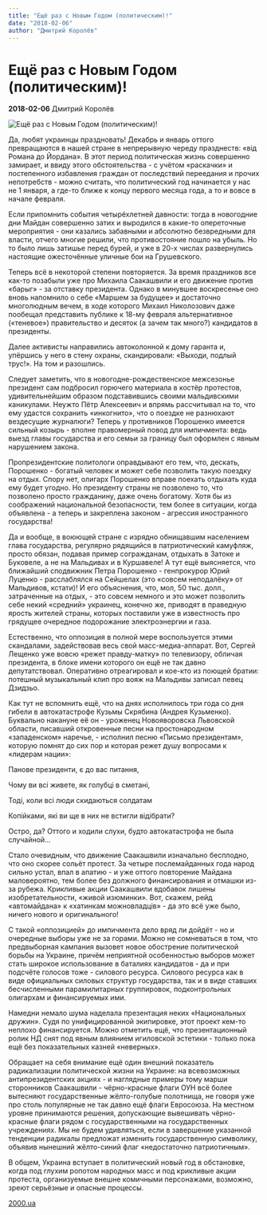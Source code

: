 ```yaml
---
title: "Ещё раз с Новым Годом (политическим)!"
date: "2018-02-06"
author: "Дмитрий Королёв"
---
```


# Ещё раз с Новым Годом (политическим)!

**2018-02-06** Дмитрий Королёв

![Ещё раз с Новым Годом (политическим)!](http://2000.ua/modules/pages/pictures/1000x1000/17149_75d4a63222ce087293d4a508e3aad9f2_969.jpg)

Да, любят украинцы праздновать! Декабрь и январь оттого превращаются в нашей стране в непрерывную череду празднеств: «від Романа до Йордана». В этот период политическая жизнь совершенно замирает, и ввиду этого обстоятельства - с учётом «раскачки» и постепенного избавления граждан от последствий переедания и прочих непотребств - можно считать, что политический год начинается у нас не 1 января, а где-то ближе к концу первого месяца года, а то и вовсе в начале февраля.

Если припомнить события четырёхлетней давности: тогда в новогодние дни Майдан совершенно затих и выродился в какие-то опереточные мероприятия - они казались забавными и абсолютно безвредными для власти, отчего многие решили, что противостояние пошло на убыль. Но то было лишь затишье перед бурей, и уже в 20-х числах развернулись настоящие ожесточённые уличные бои на Грушевского.

Теперь всё в некоторой степени повторяется. За время праздников все как-то позабыли уже про Михаила Саакашвили и его движение против «барыг» - за отставку президента. Однако в минувшее воскресенье оно вновь напомнило о себе «Маршем за будущее» и достаточно многолюдным вечем, в ходе которого Михаил Николозович даже пообещал представить публике к 18-му февраля альтернативное («теневое») правительство и десяток (а зачем так много?) кандидатов в президенты.

Далее активисты направились автоколонной к дому гаранта и, упёршись у него в стену охраны, скандировали: «Выходи, подлый трус!». На том и разошлись.

Следует заметить, что в новогодне-рождественское межсезонье президент сам подбросил горючего материала в костёр протестов, удивительнейшим образом подставившись своими мальдивскими каникулами. Неужто Пётр Алексеевич и впрямь рассчитывал на то, что ему удастся сохранить «инкогнито», что о поездке не разнюхают вездесущие журналюги? Теперь у противников Порошенко имеется сильный козырь - вполне правомерный повод для импичмента: ведь выезд главы государства и его семьи за границу был оформлен с явным нарушением закона.

Пропрезидентские политологи оправдывают его тем, что, дескать, Порошенко - богатый человек и может себе позволить такую поездку на отдых. Спору нет, олигарх Порошенко вправе поехать отдыхать куда ему будет угодно. Но президенту страны не позволено то, что позволено просто гражданину, даже очень богатому. Хотя бы из соображений национальной безопасности, тем более в ситуации, когда объявлена - а теперь и закреплена законом - агрессия иностранного государства!

Да и вообще, в воюющей стране с изрядно обнищавшим населением глава государства, регулярно рядящийся в патриотический камуфляж, просто обязан, подавая пример согражданам, отдыхать в Затоке и Буковеле, а не на Мальдивах и в Куршавеле! А тут ещё выясняется, что ближайший сподвижник Петра Порошенко - генпрокурор Юрий Луценко - расслаблялся на Сейшелах (это «совсем неподалёку» от Мальдивов, кстати)! И его объяснения, что, мол, 50 тыс. долл., затраченные на отдых, - это совсем немного и это может позволить себе некий «средний» украинец, конечно же, приводят в праведную ярость жителей страны, которых поставили уже в известность про грядущее очередное подорожание электроэнергии и газа.

Естественно, что оппозиция в полной мере воспользуется этими скандалами, задействовав весь свой масс-медиа-аппарат. Вот, Сергей Лещенко уже вовсю «режет правду-матку» по телевизору, обличая президента, в блоке имени которого он ещё не так давно депутатствовал. Оперативно отреагировал и кое-кто из поющей братии: потешный музыкальный клип про вояж на Мальдивы записал певец Дзидзьо.

Как тут не вспомнить ещё, что на днях исполнилось три года со дня гибели в автокатастрофе Кузьмы Скрябина (Андрея Кузьменко). Буквально накануне её он - уроженец Новояворовска Львовской области, писавший откровенные песни на простонародном «западенском» наречье, - исполнил песню «Письмо президентам», которую помнят до сих пор и которая режет душу вопросами к «лидерам нации»:

Панове президенти, є до вас питання,

Чому ви всі живете, як голубці в сметані,

Тоді, коли всі люди скидаються солдатам

Копійками, які ви ще в них не встигли відібрати?

Остро, да? Оттого и ходили слухи, будто автокатастрофа не была случайной...

Стало очевидным, что движение Саакашвили изначально бесплодно, что оно скорее сольёт протест. За четыре послемайданных года народ сильно устал, впал в апатию - и уже оттого повторение Майдана маловероятно, тем более без должного финансирования и отмашки из-за рубежа. Крикливые акции Саакашвили вдобавок лишены изобретательности, «живой изюминки». Вот, скажем, рейд «автомайдана» к «хатинкам можновладців» - да это всё уже было, ничего нового и оригинального!

С такой «оппозицией» до импичмента дело вряд ли дойдёт - но и очередные выборы уже не за горами. Можно не сомневаться в том, что предвыборная кампания вызовет новое обострение политической борьбы на Украине, причём неприятной особенностью выборов может стать широкое использование в баталиях кандидатов - да и при подсчёте голосов тоже - силового ресурса. Силового ресурса как в виде официальных силовых структур государства, так и в виде ставших бесчисленными парамилитарных группировок, подконтрольных олигархам и финансируемых ими.

Намедни немало шума наделала презентация неких «Национальных дружин». Судя по унифицированной экипировке, этот проект кем-то неплохо финансируется. Можно отметить ещё, что презентационный ролик НД снят под явным влиянием игиловской эстетики - только пока ещё без показательных казней «неверных».

Обращает на себя внимание ещё один внешний показатель радикализации политической жизни на Украине: на всевозможных антипрезидентских акциях - и наглядные примеры тому марши сторонников Саакашвили - чёрно-красные флаги ОУН всё более вытесняют государственные жёлто-голубые полотнища, не говоря уже про столь популярные не так давно ещё флаги Евросоюза. На местном уровне принимаются решения, допускающие вывешивать чёрно-красные флаги рядом с государственными на государственных учреждениях. Мы не будем удивляться, если в завершение указанной тенденции радикалы предложат изменить государственную символику, объявив нынешний жёлто-синий флаг «недостаточно патриотичным».

В общем, Украина вступает в политический новый год в обстановке, когда под глухим ропотом народных масс и под крикливые акции протеста, организуемые внешне комичными персонажами, возможно, зреют серьёзные и опасные процессы.

[2000.ua](https://www.2000.ua/blogi/avtorskie-kolonki_blogi/eshe-raz-s-novym-godom-politicheskim.htm)
